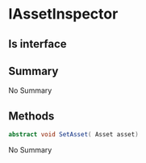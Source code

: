 # IAssetInspector

## Is interface

## Summary

No Summary
## Methods

```c#
abstract void SetAsset( Asset asset) 
```
No Summary
